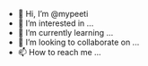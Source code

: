- 👋 Hi, I’m @mypeeti
- 👀 I’m interested in ...
- 🌱 I’m currently learning ...
- 💞️ I’m looking to collaborate on ...
- 📫 How to reach me ...

<!---
mypeeti/mypeeti is a ✨ special ✨ repository because its `README.md` (this file) appears on your GitHub profile.
You can click the Preview link to take a look at your changes.
--->
